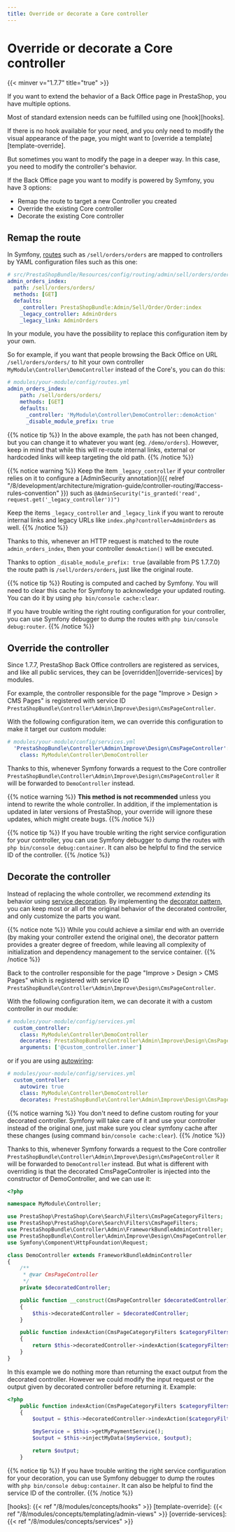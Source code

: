 ```yaml
---
title: Override or decorate a Core controller
---
```


# Override or decorate a Core controller

{{< minver v="1.7.7" title="true" >}}

If you want to extend the behavior of a Back Office page in PrestaShop, you have multiple options.

Most of standard extension needs can be fulfilled using one [hook][hooks].

If there is no hook available for your need, and you only need to modify the visual appearance of the page, you might want to [override a template][template-override].

But sometimes you want to modify the page in a deeper way. In this case, you need to modify the controller's behavior.

If the Back Office page you want to modify is powered by Symfony, you have 3 options:

- Remap the route to target a new Controller you created
- Override the existing Core controller
- Decorate the existing Core controller

## Remap the route

In Symfony, [routes](https://symfony.com/doc/4.4/routing.html) such as `/sell/orders/orders` are mapped to controllers by YAML configuration files such as this one:
```yaml
# src/PrestaShopBundle/Resources/config/routing/admin/sell/orders/orders.yml
admin_orders_index:
  path: /sell/orders/orders/
  methods: [GET]
  defaults:
    _controller: PrestaShopBundle:Admin/Sell/Order/Order:index
    _legacy_controller: AdminOrders
    _legacy_link: AdminOrders
```

In your module, you have the possibility to replace this configuration item by your own.

So for example, if you want that people browsing the Back Office on URL `/sell/orders/orders/` to hit your own controller `MyModule\Controller\DemoController` instead of the Core's, you can do this:
```yaml
# modules/your-module/config/routes.yml
admin_orders_index:
    path: /sell/orders/orders/
    methods: [GET]
    defaults:
      _controller: 'MyModule\Controller\DemoController::demoAction'
      _disable_module_prefix: true
```

{{% notice tip %}}
In the above example, the `path` has not been changed, but you can change it to whatever you want (eg. `/demo/orders`). However, keep in mind that while this will re-route internal links, external or hardcoded links will keep targeting the old path.
{{% /notice %}}

{{% notice warning %}}
Keep the item `_legacy_controller` if your controller relies on it to configure a [AdminSecurity annotation]({{ relref "/8/development/architecture/migration-guide/controller-routing/#access-rules-convention" }}) such as `@AdminSecurity("is_granted('read', request.get('_legacy_controller'))")`

Keep the items `_legacy_controller` and `_legacy_link` if you want to reroute internal links and legacy URLs like `index.php?controller=AdminOrders` as well.
{{% /notice %}}

Thanks to this, whenever an HTTP request is matched to the route `admin_orders_index`, then your controller `demoAction()` will be executed.

Thanks to option `_disable_module_prefix: true` (available from PS 1.7.7.0) the route path is `/sell/orders/orders`, just like the original route.

{{% notice tip %}}
Routing is computed and cached by Symfony. You will need to clear this cache for Symfony to acknowledge your updated routing.
You can do it by using `php bin/console cache:clear`.

If you have trouble writing the right routing configuration for your controller, you can use Symfony debugger to dump the routes with `php bin/console debug:router`.
{{% /notice %}}

## Override the controller

Since 1.7.7, PrestaShop Back Office controllers are registered as services, and like all public services, they can be [overridden][override-services] by modules.

For example, the controller responsible for the page "Improve > Design > CMS Pages" is registered with service ID `PrestaShopBundle\Controller\Admin\Improve\Design\CmsPageController`.

With the following configuration item, we can override this configuration to make it target our custom module:
```yaml
# modules/your-module/config/services.yml
  'PrestaShopBundle\Controller\Admin\Improve\Design\CmsPageController':
    class: MyModule\Controller\DemoController

```

Thanks to this, whenever Symfony forwards a request to the Core controller `PrestaShopBundle\Controller\Admin\Improve\Design\CmsPageController` it will be forwarded to `DemoController` instead.

{{% notice warning %}}
**This method is not recommended** unless you intend to rewrite the whole controller. In addition, if the implementation is updated in later versions of PrestaShop, your override will ignore these updates, which might create bugs.
{{% /notice %}}

{{% notice tip %}}
If you have trouble writing the right service configuration for your controller, you can use Symfony debugger to dump the routes with `php bin/console debug:container`. It can also be helpful to find the service ID of the controller.
{{% /notice %}}

## Decorate the controller

Instead of replacing the whole controller, we recommend _extending_ its behavior using [service decoration](https://symfony.com/doc/4.4/service_container/service_decoration.html). By implementing the [decorator pattern](https://refactoring.guru/design-patterns/decorator), you can keep most or all of the original behavior of the decorated controller, and only customize the parts you want.

{{% notice note %}}
While you could achieve a similar end with an override (by making your controller extend the original one), the decorator pattern provides a greater degree of freedom, while leaving all complexity of initialization and dependency management to the service container.
{{% /notice %}}


Back to the controller responsible for the page "Improve > Design > CMS Pages" which is registered with service ID `PrestaShopBundle\Controller\Admin\Improve\Design\CmsPageController`.

With the following configuration item, we can decorate it with a custom controller in our module:
```yaml
# modules/your-module/config/services.yml
  custom_controller:
    class: MyModule\Controller\DemoController
    decorates: PrestaShopBundle\Controller\Admin\Improve\Design\CmsPageController
    arguments: ['@custom_controller.inner']
```

or if you are using [autowiring](https://symfony.com/doc/4.4/service_container/autowiring.html):
```yaml
# modules/your-module/config/services.yml
  custom_controller:
    autowire: true
    class: MyModule\Controller\DemoController
    decorates: PrestaShopBundle\Controller\Admin\Improve\Design\CmsPageController
```

{{% notice warning %}}
You don't need to define custom routing for your decorated controller. Symfony will take care of it and use your controller instead of the original one,
just make sure you clear symfony cache after these changes (using command `bin/console cache:clear`).
{{% /notice %}}

Thanks to this, whenever Symfony forwards a request to the Core controller `PrestaShopBundle\Controller\Admin\Improve\Design\CmsPageController` it will be forwarded to `DemoController` instead. But what is different with overriding is that the decorated CmsPageController is injected into the constructor of DemoController, and we can use it:
```php
<?php

namespace MyModule\Controller;

use PrestaShop\PrestaShop\Core\Search\Filters\CmsPageCategoryFilters;
use PrestaShop\PrestaShop\Core\Search\Filters\CmsPageFilters;
use PrestaShopBundle\Controller\Admin\FrameworkBundleAdminController;
use PrestaShopBundle\Controller\Admin\Improve\Design\CmsPageController;
use Symfony\Component\HttpFoundation\Request;

class DemoController extends FrameworkBundleAdminController
{
    /**
     * @var CmsPageController
     */
    private $decoratedController;

    public function __construct(CmsPageController $decoratedController)
    {
        $this->decoratedController = $decoratedController;
    }

    public function indexAction(CmsPageCategoryFilters $categoryFilters, CmsPageFilters $cmsFilters, Request $request)
    {
        return $this->decoratedController->indexAction($categoryFilters, $cmsFilters, $request);
    }
}
```

In this example we do nothing more than returning the exact output from the decorated controller.
However we could modify the input request or the output given by decorated controller before returning it. Example:

```php
<?php
    public function indexAction(CmsPageCategoryFilters $categoryFilters, CmsPageFilters $cmsFilters, Request $request)
    {
        $output = $this->decoratedController->indexAction($categoryFilters, $cmsFilters, $request);

        $myService = $this->getMyPaymentService();
        $output = $this->injectMyData($myService, $output);

        return $output;
    }
```


{{% notice tip %}}
If you have trouble writing the right service configuration for your decoration, you can use Symfony debugger to dump the routes with `php bin/console debug:container`. It can also be helpful to find the service ID of the controller.
{{% /notice %}}

[hooks]: {{< ref "/8/modules/concepts/hooks" >}}
[template-override]: {{< ref "/8/modules/concepts/templating/admin-views" >}}
[override-services]: {{< ref "/8/modules/concepts/services" >}}
